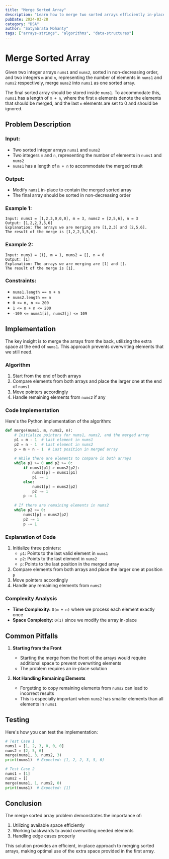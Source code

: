```yaml
---
title: "Merge Sorted Array"
description: "Learn how to merge two sorted arrays efficiently in-place."
pubDate: 2024-03-28
category: "DSA"
author: "Satyabrata Mohanty"
tags: ["arrays-strings", "algorithms", "data-structures"]
---
```


# Merge Sorted Array

Given two integer arrays `nums1` and `nums2`, sorted in non-decreasing order, and two integers `m` and `n`, representing the number of elements in `nums1` and `nums2` respectively, merge `nums2` into `nums1` as one sorted array.

The final sorted array should be stored inside `nums1`. To accommodate this, `nums1` has a length of `m + n`, where the first `m` elements denote the elements that should be merged, and the last `n` elements are set to 0 and should be ignored.

## Problem Description

### Input:
- Two sorted integer arrays `nums1` and `nums2`
- Two integers `m` and `n`, representing the number of elements in `nums1` and `nums2`
- `nums1` has a length of `m + n` to accommodate the merged result

### Output:
- Modify `nums1` in-place to contain the merged sorted array
- The final array should be sorted in non-decreasing order

### Example 1:
```plaintext
Input: nums1 = [1,2,3,0,0,0], m = 3, nums2 = [2,5,6], n = 3
Output: [1,2,2,3,5,6]
Explanation: The arrays we are merging are [1,2,3] and [2,5,6].
The result of the merge is [1,2,2,3,5,6].
```

### Example 2:
```plaintext
Input: nums1 = [1], m = 1, nums2 = [], n = 0
Output: [1]
Explanation: The arrays we are merging are [1] and [].
The result of the merge is [1].
```

### Constraints:
- `nums1.length == m + n`
- `nums2.length == n`
- `0 <= m, n <= 200`
- `1 <= m + n <= 200`
- `-109 <= nums1[i], nums2[j] <= 109`

## Implementation

The key insight is to merge the arrays from the back, utilizing the extra space at the end of `nums1`. This approach prevents overwriting elements that we still need.

### Algorithm
1. Start from the end of both arrays
2. Compare elements from both arrays and place the larger one at the end of `nums1`
3. Move pointers accordingly
4. Handle remaining elements from `nums2` if any

### Code Implementation
Here's the Python implementation of the algorithm:

```python
def merge(nums1, m, nums2, n):
    # Initialize pointers for nums1, nums2, and the merged array
    p1 = m - 1  # Last element in nums1
    p2 = n - 1  # Last element in nums2
    p = m + n - 1  # Last position in merged array
    
    # While there are elements to compare in both arrays
    while p1 >= 0 and p2 >= 0:
        if nums1[p1] > nums2[p2]:
            nums1[p] = nums1[p1]
            p1 -= 1
        else:
            nums1[p] = nums2[p2]
            p2 -= 1
        p -= 1
    
    # If there are remaining elements in nums2
    while p2 >= 0:
        nums1[p] = nums2[p2]
        p2 -= 1
        p -= 1
```

### Explanation of Code
1. Initialize three pointers:
   - `p1`: Points to the last valid element in `nums1`
   - `p2`: Points to the last element in `nums2`
   - `p`: Points to the last position in the merged array
2. Compare elements from both arrays and place the larger one at position `p`
3. Move pointers accordingly
4. Handle any remaining elements from `nums2`

### Complexity Analysis
- **Time Complexity:** `O(m + n)` where we process each element exactly once
- **Space Complexity:** `O(1)` since we modify the array in-place

## Common Pitfalls

1. **Starting from the Front**
   - Starting the merge from the front of the arrays would require additional space to prevent overwriting elements
   - The problem requires an in-place solution

2. **Not Handling Remaining Elements**
   - Forgetting to copy remaining elements from `nums2` can lead to incorrect results
   - This is especially important when `nums2` has smaller elements than all elements in `nums1`

## Testing

Here's how you can test the implementation:

```python
# Test Case 1
nums1 = [1, 2, 3, 0, 0, 0]
nums2 = [2, 5, 6]
merge(nums1, 3, nums2, 3)
print(nums1)  # Expected: [1, 2, 2, 3, 5, 6]

# Test Case 2
nums1 = [1]
nums2 = []
merge(nums1, 1, nums2, 0)
print(nums1)  # Expected: [1]
```

## Conclusion

The merge sorted array problem demonstrates the importance of:
1. Utilizing available space efficiently
2. Working backwards to avoid overwriting needed elements
3. Handling edge cases properly

This solution provides an efficient, in-place approach to merging sorted arrays, making optimal use of the extra space provided in the first array.